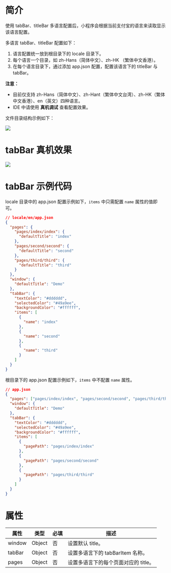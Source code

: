 # 简介

使用 tabBar、titleBar 多语言配置后，小程序会根据当前支付宝的语言来读取显示该语言配置。

多语言 tabBar、titleBar 配置如下：

1. 语言配置统一放到根目录下的 locale 目录下。
2. 每个语言一个目录，如 zh-Hans（简体中文）、zh-HK （繁体中文香港）。
3. 在每个语言目录下，通过添加 app.json 配置，配置该语言下的 titleBar 与 tabBar。

**注意：**

- 目前仅支持 zh-Hans（简体中文）、zh-Hant（繁体中文台湾）、zh-HK（繁体中文香港）、en（英文）四种语言。
- IDE 中请使用 **真机调试** 查看配置效果。

文件目录结构示例如下：

![](http://mdn.alipayobjects.com/afts/img/A*z9X-S4YOFfMAAAAAAAAAAAAAAa8wAA/original?bz=openpt_doc&t=M4xk7mU9kmNlh19urXD5KgAAAABkMK8AAAAA#align=left&display=inline&height=614&margin=%5Bobject%20Object%5D&originHeight=614&originWidth=696&status=done&style=none&width=696)

# tabBar 真机效果

![](http://mdn.alipayobjects.com/afts/img/A*EN7qS5fNwlUAAAAAAAAAAAAAAa8wAA/original?bz=openpt_doc&t=EXyCvJ5SiOGibXswiQoqEAAAAABkMK8AAAAA#align=left&display=inline&height=854&margin=%5Bobject%20Object%5D&originHeight=854&originWidth=855&status=done&style=none&width=855)

# tabBar 示例代码

locale 目录中的 app.json 配置示例如下，`items` 中只需配置 `name` 属性的值即可。

```json
// locale/en/app.json
{
  "pages": {
    "pages/index/index": {
      "defaultTitle": "index"
    },
    "pages/second/second": {
      "defaultTitle": "second"
    },
    "pages/third/third": {
      "defaultTitle": "third"
    }
  },
  "window": {
    "defaultTitle": "Demo"
  },
  "tabBar": {
    "textColor": "#dddddd",
    "selectedColor": "#49a9ee",
    "backgroundColor": "#ffffff",
    "items": [
      {
        "name": "index"
      },
      {
        "name": "second"
      },
      {
        "name": "third"
      }
    ]
  }
}
```

根目录下的 app.json 配置示例如下，`items` 中不配置 `name` 属性。

```json
// app.json
{
  "pages": ["pages/index/index", "pages/second/second", "pages/third/third"],
  "window": {
    "defaultTitle": "Demo"
  },
  "tabBar": {
    "textColor": "#dddddd",
    "selectedColor": "#49a9ee",
    "backgroundColor": "#ffffff",
    "items": [
      {
        "pagePath": "pages/index/index"
      },
      {
        "pagePath": "pages/second/second"
      },
      {
        "pagePath": "pages/third/third"
      }
    ]
  }
}
```

# 属性

| **属性** | **类型** | **必填** | **描述**                             |
| -------- | -------- | -------- | ------------------------------------ |
| window   | Object   | 否       | 设置默认 title。                     |
| tabBar   | Object   | 否       | 设置多语言下的 tabBarItem 名称。     |
| pages    | Object   | 否       | 设置多语言下的每个页面对应的 title。 |
